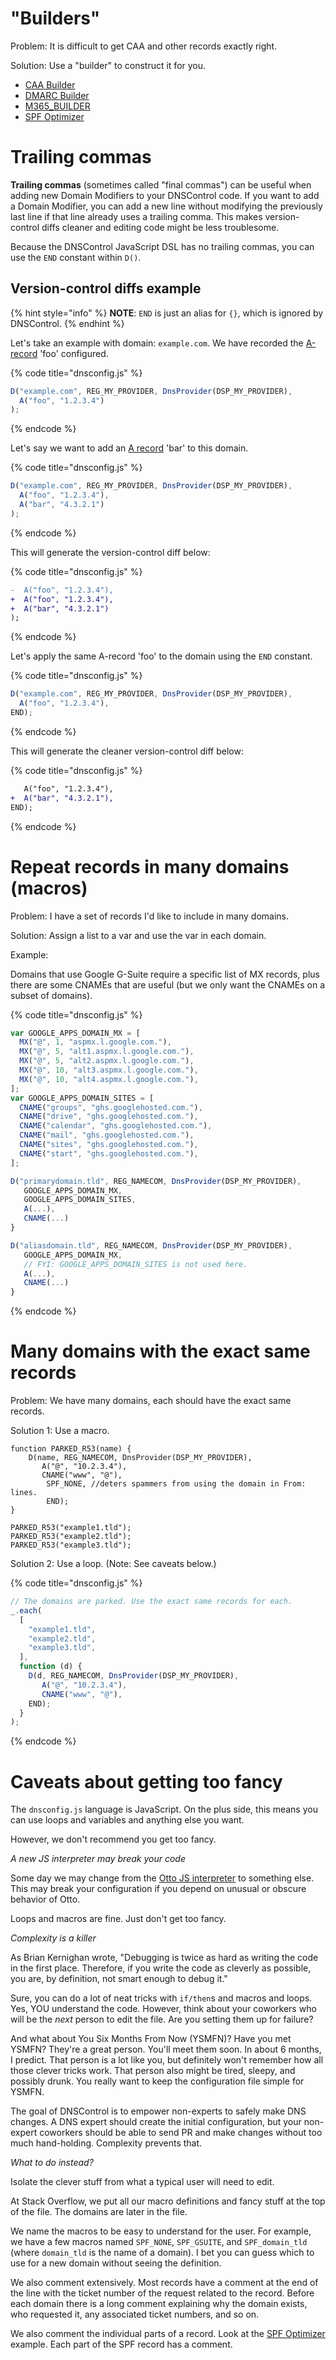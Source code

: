 # "Builders"

Problem: It is difficult to get CAA and other records exactly right.

Solution: Use a "builder" to construct it for you.

* [CAA Builder](language-reference/domain-modifiers/CAA_BUILDER.md)
* [DMARC Builder](language-reference/domain-modifiers/DMARC_BUILDER.md)
* [M365_BUILDER](language-reference/domain-modifiers/M365_BUILDER.md)
* [SPF Optimizer](language-reference/domain-modifiers/SPF_BUILDER.md)

# Trailing commas

**Trailing commas** (sometimes called "final commas") can be useful when adding new Domain Modifiers to your DNSControl code. If you want to add a Domain Modifier, you can add a new line without modifying the previously last line if that line already uses a trailing comma. This makes version-control diffs cleaner and editing code might be less troublesome.

Because the DNSControl JavaScript DSL has no trailing commas, you can use the `END` constant within `D()`.

## Version-control diffs example

{% hint style="info" %}
**NOTE**: `END` is just an alias for `{}`, which is ignored by DNSControl.
{% endhint %}

Let's take an example with domain: `example.com`. We have recorded the [A-record](language-reference/domain-modifiers/A.md) 'foo' configured.

{% code title="dnsconfig.js" %}
```javascript
D("example.com", REG_MY_PROVIDER, DnsProvider(DSP_MY_PROVIDER),
  A("foo", "1.2.3.4")
);
```
{% endcode %}

Let's say we want to add an [A record](language-reference/domain-modifiers/A.md) 'bar' to this domain.

{% code title="dnsconfig.js" %}
```javascript
D("example.com", REG_MY_PROVIDER, DnsProvider(DSP_MY_PROVIDER),
  A("foo", "1.2.3.4"),
  A("bar", "4.3.2.1")
);
```
{% endcode %}

This will generate the version-control diff below:

{% code title="dnsconfig.js" %}
```diff
-  A("foo", "1.2.3.4"),
+  A("foo", "1.2.3.4"),
+  A("bar", "4.3.2.1")
);
```
{% endcode %}

Let's apply the same A-record 'foo' to the domain using the `END` constant.

{% code title="dnsconfig.js" %}
```javascript
D("example.com", REG_MY_PROVIDER, DnsProvider(DSP_MY_PROVIDER),
  A("foo", "1.2.3.4"),
END);
```
{% endcode %}

This will generate the cleaner version-control diff below:

{% code title="dnsconfig.js" %}
```diff
   A("foo", "1.2.3.4"),
+  A("bar", "4.3.2.1"),
END);
```
{% endcode %}

# Repeat records in many domains (macros)

Problem: I have a set of records I'd like to include in many domains.

Solution: Assign a list to a var and use the var in each domain.

Example:

Domains that use Google G-Suite require a specific list of MX
records, plus there are some CNAMEs that are useful (but we only
want the CNAMEs on a subset of domains).

{% code title="dnsconfig.js" %}
```javascript
var GOOGLE_APPS_DOMAIN_MX = [
  MX("@", 1, "aspmx.l.google.com."),
  MX("@", 5, "alt1.aspmx.l.google.com."),
  MX("@", 5, "alt2.aspmx.l.google.com."),
  MX("@", 10, "alt3.aspmx.l.google.com."),
  MX("@", 10, "alt4.aspmx.l.google.com."),
];
var GOOGLE_APPS_DOMAIN_SITES = [
  CNAME("groups", "ghs.googlehosted.com."),
  CNAME("drive", "ghs.googlehosted.com."),
  CNAME("calendar", "ghs.googlehosted.com."),
  CNAME("mail", "ghs.googlehosted.com."),
  CNAME("sites", "ghs.googlehosted.com."),
  CNAME("start", "ghs.googlehosted.com."),
];

D("primarydomain.tld", REG_NAMECOM, DnsProvider(DSP_MY_PROVIDER),
   GOOGLE_APPS_DOMAIN_MX,
   GOOGLE_APPS_DOMAIN_SITES,
   A(...),
   CNAME(...)
}

D("aliasdomain.tld", REG_NAMECOM, DnsProvider(DSP_MY_PROVIDER),
   GOOGLE_APPS_DOMAIN_MX,
   // FYI: GOOGLE_APPS_DOMAIN_SITES is not used here.
   A(...),
   CNAME(...)
}
```
{% endcode %}


# Many domains with the exact same records

Problem: We have many domains, each should have the exact same
records.

Solution 1: Use a macro.

```
function PARKED_R53(name) {
    D(name, REG_NAMECOM, DnsProvider(DSP_MY_PROVIDER),
       A("@", "10.2.3.4"),
       CNAME("www", "@"),
        SPF_NONE, //deters spammers from using the domain in From: lines.
        END);
}

PARKED_R53("example1.tld");
PARKED_R53("example2.tld");
PARKED_R53("example3.tld");
```

Solution 2: Use a loop. (Note: See caveats below.)

{% code title="dnsconfig.js" %}
```javascript
// The domains are parked. Use the exact same records for each.
_.each(
  [
    "example1.tld",
    "example2.tld",
    "example3.tld",
  ],
  function (d) {
    D(d, REG_NAMECOM, DnsProvider(DSP_MY_PROVIDER),
       A("@", "10.2.3.4"),
       CNAME("www", "@"),
    END);
  }
);
```
{% endcode %}

# Caveats about getting too fancy

The `dnsconfig.js` language is JavaScript. On the plus side, this means
you can use loops and variables and anything else you want.

However, we don't recommend you get too fancy.

*A new JS interpreter may break your code*

Some day we may change from the
[Otto JS interpreter](https://github.com/robertkrimen/otto) to
something else.  This may break your configuration if you depend on
unusual or obscure behavior of Otto.

Loops and macros are fine. Just don't get too fancy.

*Complexity is a killer*

As Brian Kernighan wrote, "Debugging is twice as hard as writing the
code in the first place. Therefore, if you write the code as cleverly
as possible, you are, by definition, not smart enough to debug it."

Sure, you can do a lot of neat tricks with `if/then`s and macros and
loops. Yes, YOU understand the code.  However, think about your
coworkers who will be the *next* person to edit the file.  Are you
setting them up for failure?

And what about You Six Months From Now (YSMFN)?  Have you met YSMFN?
They're a great person. You'll meet them soon.  In about 6 months, I
predict. That person is a lot like you, but definitely won't remember
how all those clever tricks work. That person also might be tired,
sleepy, and possibly drunk.  You really want to keep the configuration
file simple for YSMFN.

The goal of DNSControl is to empower non-experts to safely make DNS
changes.  A DNS expert should create the initial configuration, but
your non-expert coworkers should be able to send PR and make changes
without too much hand-holding.  Complexity prevents that.

*What to do instead?*

Isolate the clever stuff from what a typical user will need to edit.

At Stack Overflow, we put all our macro definitions and fancy stuff at
the top of the file. The domains are later in the file.

We name the macros to be easy to understand for the user.  For
example, we have a few macros named `SPF_NONE`, `SPF_GSUITE`, and
`SPF_domain_tld` (where `domain_tld` is the name of a domain).  I bet
you can guess which to use for a new domain without seeing the
definition.

We also comment extensively.  Most records have a comment at the end
of the line with the ticket number of the request related to the
record.  Before each domain there is a long comment explaining why the
domain exists, who requested it, any associated ticket numbers, and so
on.

We also comment the individual parts of a record. Look at the [SPF
Optimizer](language-reference/domain-modifiers/SPF_BUILDER.md) example.  Each part of
the SPF record has a comment.
